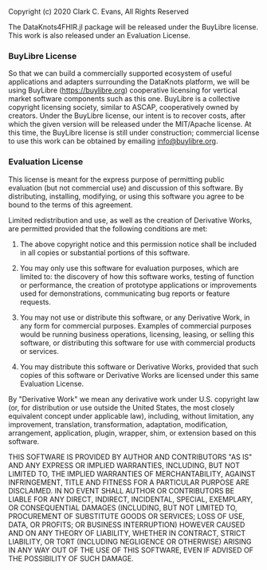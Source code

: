 Copyright (c) 2020 Clark C. Evans, All Rights Reserved

The DataKnots4FHIR.jl package will be released under the BuyLibre
license. This work is also released under an Evaluation License.

### BuyLibre License

So that we can build a commercially supported ecosystem of useful
applications and adapters surrounding the DataKnots platform, we
will be using BuyLibre (https://buylibre.org) cooperative licensing
for vertical market software components such as this one. BuyLibre
is a collective copyright licensing society, similar to ASCAP, 
cooperatively owned by creators. Under the BuyLibre license, our
intent is to recover costs, after which the given version will be
released under the MIT/Apache license. At this time, the BuyLibre
license is still under construction; commercial license to use this
work can be obtained by emailing info@buylibre.org.

### Evaluation License

This license is meant for the express purpose of permitting public
evaluation (but not commercial use) and discussion of this software.
By distributing, installing, modifying, or using this software you
agree to be bound to the terms of this agreement.

Limited redistribution and use, as well as the creation of Derivative
Works, are permitted provided that the following conditions are met:

1. The above copyright notice and this permission notice shall be
included in all copies or substantial portions of this software.

2. You may only use this software for evaluation purposes, which are
limited to: the discovery of how this software works, testing of
function or performance, the creation of prototype applications or
improvements used for demonstrations, communicating bug reports
or feature requests.

3. You may not use or distribute this software, or any Derivative
Work, in any form for commercial purposes. Examples of commercial
purposes would be running business operations, licensing, leasing,
or selling this software, or distributing this software for use
with commercial products or services.

4. You may distribute this software or Derivative Works, provided
that such copies of this software or Derivative Works are licensed
under this same Evaluation License.

By "Derivative Work" we mean any derivative work under U.S. copyright
law (or, for distribution or use outside the United States, the most
closely equivalent concept under applicable law), including, without
limitation, any improvement, translation, transformation, adaptation,
modification, arrangement, application, plugin, wrapper, shim, or 
extension based on this software.

THIS SOFTWARE IS PROVIDED BY AUTHOR AND CONTRIBUTORS "AS IS" AND ANY
EXPRESS OR IMPLIED WARRANTIES, INCLUDING, BUT NOT LIMITED TO, THE
IMPLIED WARRANTIES OF MERCHANTABILITY, AGAINST INFRINGEMENT, TITLE AND
FITNESS FOR A PARTICULAR PURPOSE ARE DISCLAIMED. IN NO EVENT SHALL
AUTHOR OR CONTRIBUTORS BE LIABLE FOR ANY DIRECT, INDIRECT, INCIDENTAL,
SPECIAL, EXEMPLARY, OR CONSEQUENTIAL DAMAGES (INCLUDING, BUT NOT
LIMITED TO, PROCUREMENT OF SUBSTITUTE GOODS OR SERVICES; LOSS OF USE,
DATA, OR PROFITS; OR BUSINESS INTERRUPTION) HOWEVER CAUSED AND ON ANY
THEORY OF LIABILITY, WHETHER IN CONTRACT, STRICT LIABILITY, OR TORT
(INCLUDING NEGLIGENCE OR OTHERWISE) ARISING IN ANY WAY OUT OF THE USE
OF THIS SOFTWARE, EVEN IF ADVISED OF THE POSSIBILITY OF SUCH DAMAGE.
